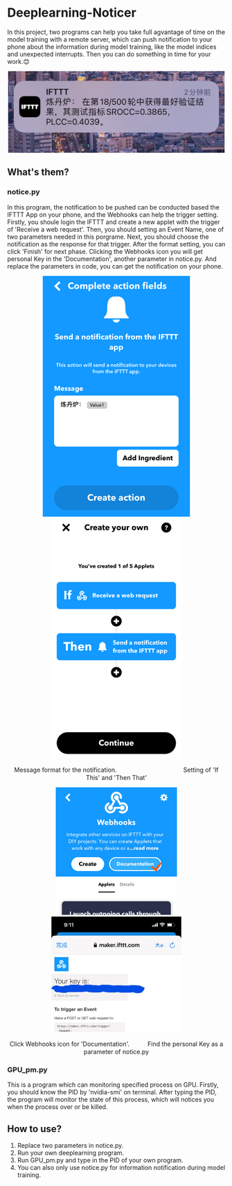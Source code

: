 # Deeplearning-Noticer
In this project, two programs can help you take full agvantage of time on the model training with a remote server, which can push notification to your phone about the information during model training, like the model indices and unexpected interrupts. Then you can do something in time for your work.:blush:
<div align=center>
<img src="https://github.com/Gray-OREO/Deeplearning-Noticer/blob/main/images/0.png" width="500px">
</div>

## What's them?
### notice.py
In this program, the notification to be pushed can be conducted based the IFTTT App on your phone, and the Webhooks can help the trigger setting. Firstly, you shoule login the IFTTT and create a new applet with the trigger of 'Receive a web request'. Then, you should setting an Event Name, one of two parameters needed in this porgrame. Next, you should choose the notification as the response for that trigger. After the format setting, you can click 'Finish' for next phase. Clicking the Webhooks icon you will get personal Key in the 'Documentation', another parameter in notice.py. And replace the parameters in code, you can get the notification on your phone.

<div align=center>
<img src="https://github.com/Gray-OREO/Deeplearning-Noticer/blob/main/images/a.PNG" width="340px">　　　　　　<img src="https://github.com/Gray-OREO/Deeplearning-Noticer/blob/main/images/b.PNG" width="300px">
</div>
<p align="center">
Message format for the notification.　　　　　　　　　　　Setting of 'If This' and 'Then That'
</p>
<div align=center>
<img src="https://github.com/Gray-OREO/Deeplearning-Noticer/blob/main/images/d.jpg" width="280px">　　　　　　<img src="https://github.com/Gray-OREO/Deeplearning-Noticer/blob/main/images/e.jpg" width="300px">
</div>
<p align="center">
Click Webhooks icon for 'Documentation'.　　　Find the personal Key as a parameter of notice.py
</p>

### GPU_pm.py
This is a program which can monitoring specified process on GPU. Firstly, you should know the PID by 'nvidia-smi' on terminal. After typing the PID, the program will monitor the state of this process, which will notices you when the process over or be killed.

## How to use?
1. Replace two parameters in notice.py.
2. Run your own deeplearning program.
3. Run GPU_pm.py and type in the PID of your own program.
4. You can also only use notice.py for information notification during model training.
